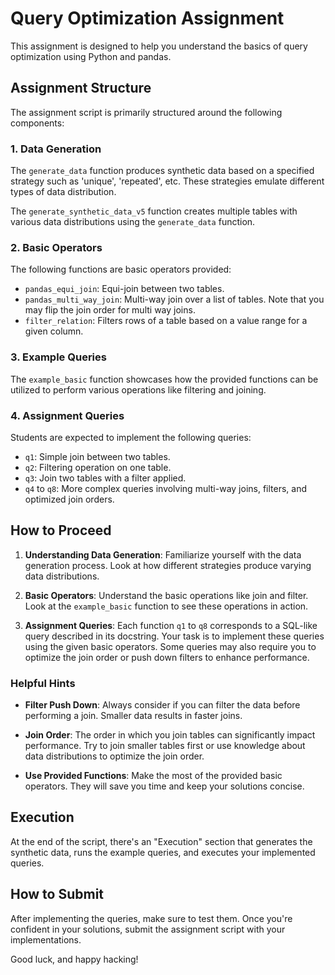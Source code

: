 # Query Optimization Assignment

This assignment is designed to help you understand the basics of query optimization using Python and pandas.

## Assignment Structure

The assignment script is primarily structured around the following components:

### 1. Data Generation

The `generate_data` function produces synthetic data based on a specified strategy such as 'unique', 'repeated', etc. These strategies emulate different types of data distribution.

The `generate_synthetic_data_v5` function creates multiple tables with various data distributions using the `generate_data` function.

### 2. Basic Operators

The following functions are basic operators provided:

- `pandas_equi_join`: Equi-join between two tables.
- `pandas_multi_way_join`: Multi-way join over a list of tables. Note that you may flip the join order for multi way joins.
- `filter_relation`: Filters rows of a table based on a value range for a given column.

### 3. Example Queries

The `example_basic` function showcases how the provided functions can be utilized to perform various operations like filtering and joining.

### 4. Assignment Queries

Students are expected to implement the following queries:

- `q1`: Simple join between two tables.
- `q2`: Filtering operation on one table.
- `q3`: Join two tables with a filter applied.
- `q4` to `q8`: More complex queries involving multi-way joins, filters, and optimized join orders.

## How to Proceed

1. **Understanding Data Generation**: Familiarize yourself with the data generation process. Look at how different strategies produce varying data distributions.

2. **Basic Operators**: Understand the basic operations like join and filter. Look at the `example_basic` function to see these operations in action.

3. **Assignment Queries**: Each function `q1` to `q8` corresponds to a SQL-like query described in its docstring. Your task is to implement these queries using the given basic operators. Some queries may also require you to optimize the join order or push down filters to enhance performance.

### Helpful Hints

- **Filter Push Down**: Always consider if you can filter the data before performing a join. Smaller data results in faster joins.
  
- **Join Order**: The order in which you join tables can significantly impact performance. Try to join smaller tables first or use knowledge about data distributions to optimize the join order.

- **Use Provided Functions**: Make the most of the provided basic operators. They will save you time and keep your solutions concise.

## Execution

At the end of the script, there's an "Execution" section that generates the synthetic data, runs the example queries, and executes your implemented queries.

## How to Submit

After implementing the queries, make sure to test them. Once you're confident in your solutions, submit the assignment script with your implementations.

Good luck, and happy hacking!

